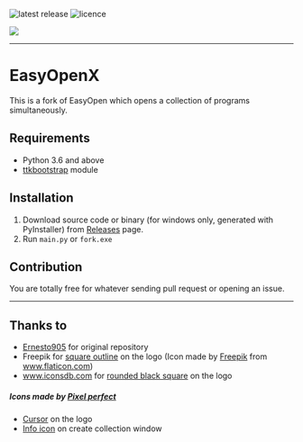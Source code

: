 ![latest release](https://img.shields.io/github/v/release/ygz213/EasyOpenX?style=flat-square "latest release")
![licence](https://img.shields.io/github/license/ygz213/EasyOpenX?style=flat-square)

![](app/icons/icon.ico)

---

# EasyOpenX

This is a fork of EasyOpen which opens a collection of programs simultaneously.

## Requirements

- Python 3.6 and above
- [ttkbootstrap](https://github.com/israel-dryer/ttkbootstrap) module

## Installation

1. Download source code or binary (for windows only, generated with PyInstaller) from [Releases](https://github.com/ygz213/EasyOpen/releases) page.
2. Run `main.py` or `fork.exe`

## Contribution

You are totally free for whatever sending pull request or opening an issue.

---

## Thanks to

- [Ernesto905](https://github.com/Ernesto905) for original repository
- Freepik for [square outline](https://flaticon.com/free-icon/square-outline_58243) on the logo   (Icon made by [Freepik](https://www.freepik.com/) from www.flaticon.com)
- www.iconsdb.com for [rounded black square](https://iconsdb.com/black-icons/square-rounded-icon.html) on the logo
##### Icons made by [Pixel perfect](https://www.flaticon.com/authors/pixel-perfect)
- [Cursor](https://flaticon.com/free-icon/cursor_1828365) on the logo
- [Info icon](https://www.flaticon.com/free-icon/info_1828872) on create collection window 
